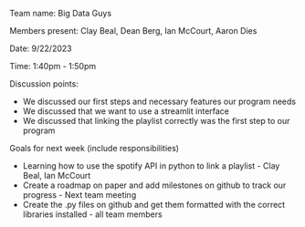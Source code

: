 Team name: Big Data Guys

Members present: Clay Beal, Dean Berg, Ian McCourt, Aaron Dies

Date: 9/22/2023

Time: 1:40pm - 1:50pm 

Discussion points:
* We discussed our first steps and necessary features our program needs
* We discussed that we want to use a streamlit interface 
* We discussed that linking the playlist correctly was the first step to our program

Goals for next week (include responsibilities)
* Learning how to use the spotify API in python to link a playlist - Clay Beal, Ian 
McCourt
* Create a roadmap on paper and add milestones on github to track our progress - 
Next team meeting
* Create the .py files on github and get them formatted with the correct libraries 
installed - all team members  


